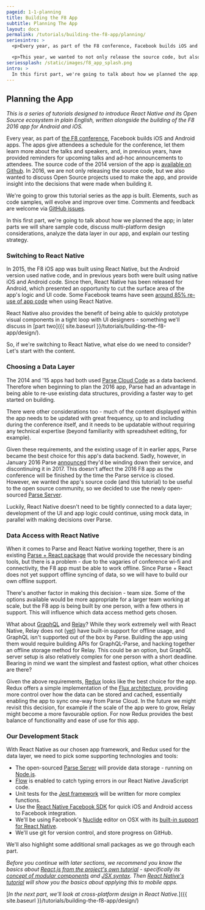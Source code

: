 ```yaml
---
pageid: 1-1-planning
title: Building the F8 App
subtitle: Planning The App
layout: docs
permalink: /tutorials/building-the-f8-app/planning/
seriesintro: >
  <p>Every year, as part of the F8 conference, Facebook builds iOS and Android apps. The apps give attendees a schedule for the conference, let them learn more about the talks and speakers, and, in previous years, have provided reminders for upcoming talks and ad-hoc announcements to attendees.</p>

  <p>This year, we wanted to not only release the source code, but also to produce a series of tutorials designed to introduce React Native and its Open Source ecosystem in plain English, written alongside the building of the F8 2016 app for Android and iOS.</p>
seriessplash: /static/images/f8_app_splash.png
intro: >
  In this first part, we're going to talk about how we planned the app, and how and why we picked the stack of technologies to use.
---
```


## Planning the App

*This is a series of tutorials designed to introduce React Native and its Open Source ecosystem in plain English, written alongside the building of the F8 2016 app for Android and iOS.*

Every year, as part of [the F8 conference](https://www.fbf8.com/), Facebook builds iOS and Android apps. The apps give attendees a schedule for the conference, let them learn more about the talks and speakers, and, in previous years, have provided reminders for upcoming talks and ad-hoc announcements to attendees. The source code of the 2014 version of the app is [available on Github](https://github.com/ParsePlatform/f8DeveloperConferenceApp). In 2016, we are not only releasing the source code, but we also wanted to discuss Open Source projects used to make the app, and provide insight into the decisions that were made when building it.

We're going to grow this tutorial series as the app is built. Elements, such as code samples, will evolve and improve over time. Comments and feedback are welcome via [GitHub issues](https://github.com/facebook/junction/issues).

In this first part, we're going to talk about how we planned the app; in later parts we will share sample code, discuss multi-platform design considerations, analyze the data layer in our app, and explain our testing strategy.

### Switching to React Native

In 2015, the F8 iOS app was built using React Native, but the Android version used native code, and in previous years both were built using native iOS and Android code. Since then, React Native has been released for Android, which presented an opportunity to cut the surface area of the app's logic and UI code. Some Facebook teams have seen [around 85% re-use of app code](https://code.facebook.com/posts/1189117404435352/react-native-for-android-how-we-built-the-first-cross-platform-react-native-app/) when using React Native.

React Native also provides the benefit of being able to quickly prototype visual components in a tight loop with UI designers - something we'll discuss in [part two]({{ site.baseurl }}/tutorials/building-the-f8-app/design/).

So, if we're switching to React Native, what else do we need to consider? Let's start with the content.

### Choosing a Data Layer

The 2014 and '15 apps had both used [Parse Cloud Code](https://parse.com/) as a data backend. Therefore when beginning to plan the 2016 app, Parse had an advantage in being able to re-use existing data structures, providing a faster way to get started on building.

There were other considerations too - much of the content displayed within the app needs to be updated with great frequency, up to and including during the conference itself, and it needs to be updatable without requiring any technical expertise (beyond familiarity with spreadsheet editing, for example).

Given these requirements, and the existing usage of it in earlier apps, Parse became the best choice for this app's data backend. Sadly, however, in January 2016 Parse [announced](http://blog.parse.com/announcements/moving-on/) they'd be winding down their service, and discontinuing it in 2017. This doesn't affect the 2016 F8 app as the conference will be finished by the time the Parse service is closed. However, we wanted the app's source code (and this tutorial) to be useful to the open source community, so we decided to use the newly open-sourced [Parse Server](http://blog.parse.com/announcements/introducing-parse-server-and-the-database-migration-tool/).

Luckily, React Native doesn't need to be tightly connected to a data layer; development of the UI and app logic could continue, using mock data, in parallel with making decisions over Parse.

### Data Access with React Native

When it comes to Parse and React Native working together, there is an existing [Parse + React package](https://github.com/ParsePlatform/ParseReact) that would provide the necessary binding tools, but there is a problem - due to the vagaries of conference wi-fi and connectivity, the F8 app must be able to work offline. Since Parse + React does not yet support offline syncing of data, so we will have to build our own offline support.

There's another factor in making this decision - team size. Some of the options available would be more appropriate for a larger team working at scale, but the F8 app is being built by one person, with a few others in support. This will influence which data access method gets chosen.

What about [GraphQL](http://graphql.org/) and [Relay](https://facebook.github.io/relay/)? While they work extremely well with React Native, Relay does not ([yet](https://github.com/facebook/relay/wiki/Roadmap#in-progress)) have built-in support for offline usage, and GraphQL isn't supported out of the box by Parse. Building the app using them would require building APIs for GraphQL-Parse, and hacking together an offline storage method for Relay. This could be an option, but GraphQL server setup is also relatively complex for one person with a short deadline. Bearing in mind we want the simplest and fastest option, what other choices are there?

Given the above requirements, [Redux](https://github.com/rackt/redux) looks like the best choice for the app. Redux offers a simple implementation of the [Flux architecture](https://facebook.github.io/flux/), providing more control over how the data can be stored and cached, essentially enabling the app to sync one-way from Parse Cloud. In the future we might revisit this decision, for example if the scale of the app were to grow, Relay might become a more favourable option. For now Redux provides the best balance of functionality and ease of use for this app.

### Our Development Stack

With React Native as our chosen app framework, and Redux used for the data layer, we need to pick some supporting technologies and tools:

* The open-sourced [Parse Server](https://github.com/ParsePlatform/parse-server) will provide data storage - running on [Node.js](https://nodejs.org/en/).
* [Flow](http://flowtype.org/) is enabled to catch typing errors in our React Native JavaScript code.
* Unit tests for the [Jest framework](http://facebook.github.io/jest/) will be written for more complex functions.
* Use the [React Native Facebook SDK](https://github.com/facebook/react-native-fbsdk) for quick iOS and Android access to Facebook integration.
* We'll be using Facebook's [Nuclide](http://nuclide.io/) editor on OSX with its [built-in support for React Native](http://nuclide.io/docs/platforms/react-native/).
* We'll use git for version control, and store progress on GitHub.

We'll also highlight some additional small packages as we go through each part.

<!---
TOWATCH: Update info about Parse Server
-->

*Before you continue with later sections, we recommend you know the basics about [React.js from the project's own tutorial](http://facebook.github.io/react/docs/tutorial.html) - specifically its [concept of modular components](http://facebook.github.io/react/docs/thinking-in-react.html#step-1-break-the-ui-into-a-component-hierarchy) and [JSX syntax](http://facebook.github.io/react/docs/jsx-in-depth.html). Then [React Native's tutorial](http://facebook.github.io/react-native/docs/tutorial.html#content) will show you the basics about applying this to mobile apps.*

[*In the next part, we'll look at cross-platform design in React Native.*]({{ site.baseurl }}/tutorials/building-the-f8-app/design/)
